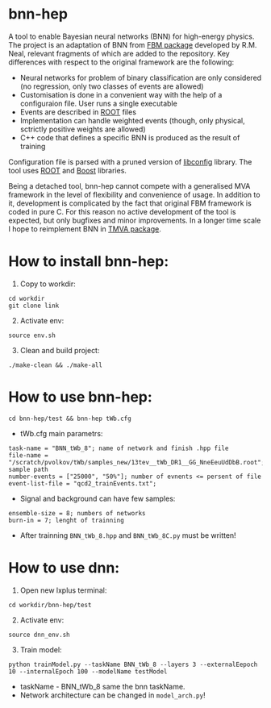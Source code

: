 bnn-hep
=======

A tool to enable Bayesian neural networks (BNN) for high-energy physics. The project is an adaptation of BNN from
[FBM package](http://www.cs.toronto.edu/~radford/fbm.software.html) developed by R.M. Neal, relevant fragments of which
are added to the repository. Key differences with respect to the original framework are the following:
 * Neural networks for problem of binary classification are only considered (no regression, only two classes of events
   are allowed)
 * Customisation is done in a convenient way with the help of a configuraion file. User runs a single executable
 * Events are described in [ROOT](http://root.cern.ch) files
 * Implementation can handle weighted events (though, only physical, sctrictly positive weights are allowed)
 * C++ code that defines a specific BNN is produced as the result of training

Configuration file is parsed with a pruned version of [libconfig](http://www.hyperrealm.com/libconfig/) library. The tool
uses [ROOT](http://root.cern.ch) and [Boost](http://www.boost.org) libraries.

Being a detached tool, bnn-hep cannot compete with a generalised MVA framework in the level of flexibility and convenience
of usage. In addition to it, development is complicated by the fact that original FBM framework is coded in pure C. For
this reason no active development of the tool is expected, but only bugfixes and minor improvements. In a longer time
scale I hope to reimplement BNN in [TMVA package](http://tmva.sourceforge.net/).


# How to install bnn-hep: 

1. Copy to workdir:
```
cd workdir
git clone link
```

2. Activate env: 
```
source env.sh
```

3. Clean and build project:
```
./make-clean && ./make-all 
```

# How to use bnn-hep: 
```
cd bnn-hep/test && bnn-hep tWb.cfg
```

  + tWb.cfg main parametrs:
  ```
  task-name = "BNN_tWb_8"; name of network and finish .hpp file
  file-name = "/scratch/pvolkov/tWb/samples_new/13tev__tWb_DR1__GG_NneEeuUdDbB.root"; sample path
  number-events = ["25000", "50%"]; number of evnents <= persent of file 
  event-list-file = "qcd2_trainEvents.txt";
  ```

  + Signal and background can have few samples:
  ```
  ensemble-size = 8; numbers of networks
  burn-in = 7; lenght of trainning
  ```

  + After trainning ```BNN_tWb_8.hpp``` and ```BNN_tWb_8C.py``` must be written!

# How to use dnn: 

1. Open new lxplus terminal:
```
cd workdir/bnn-hep/test
```

2. Activate env: 
```
source dnn_env.sh 
```

3. Train model: 
```
python trainModel.py --taskName BNN_tWb_8 --layers 3 --externalEepoch 10 --internalEpoch 100 --modelName testModel
```

+ taskName - BNN_tWb_8 same the bnn taskName.
+ Network architecture can be changed in ```model_arch.py```!